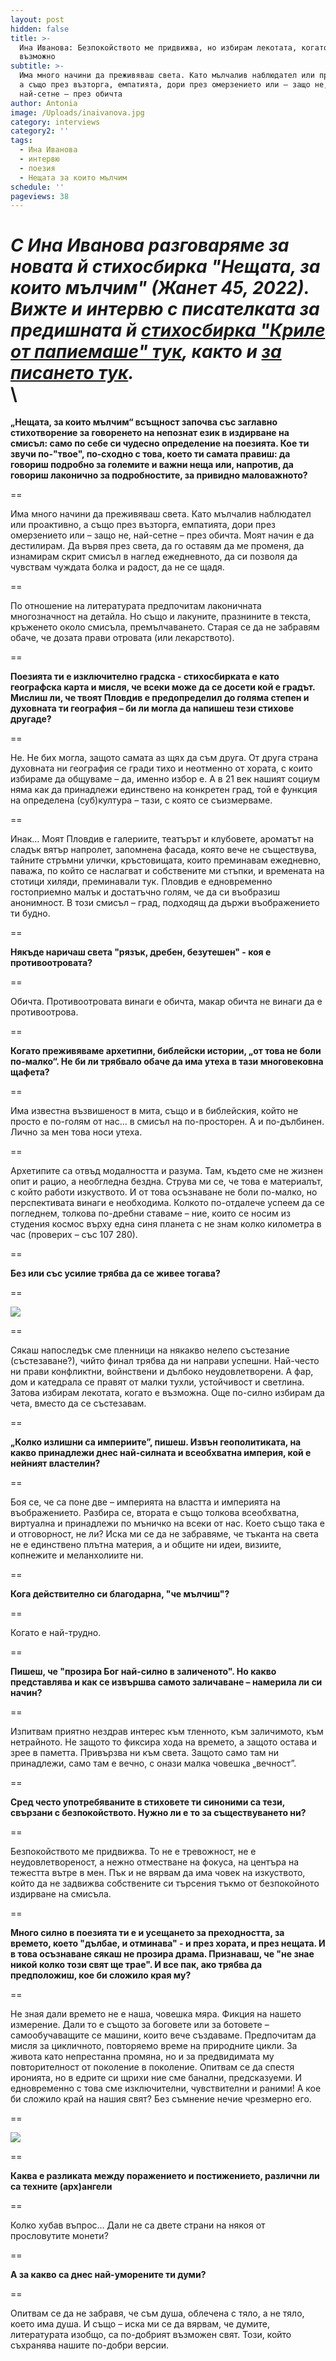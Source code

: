 ```yaml
---
layout: post
hidden: false
title: >-
  Ина Иванова: Безпокойството ме придвижва, но избирам лекотата, когато е
  възможно
subtitle: >-
  Има много начини да преживяваш света. Като мълчалив наблюдател или проактивно,
  а също през възторга, емпатията, дори през омерзението или – защо не,
  най-сетне – през обичта
author: Antonia
image: /Uploads/inaivanova.jpg
category: interviews
category2: ''
tags:
  - Ина Иванова
  - интервю
  - поезия
  - Нещата за които мълчим
schedule: ''
pageviews: 38
---
```

*С Ина Иванова разговаряме за новата й стихосбирка "Нещата, за които мълчим" (Жанет 45, 2022). Вижте и интервю с писателката за предишната й [стихосбирка "Криле от папиемаше" тук](https://literaturnirazgovori.com/interviews/2020/01/07/09-34-%D0%B8%D0%BD%D0%B0-%D0%B8%D0%B2%D0%B0%D0%BD%D0%BE%D0%B2%D0%B0-%D0%BF%D1%80%D0%B5%D0%BE%D0%B4%D0%BE%D0%BB%D1%8F%D0%B2%D0%B0%D0%BD%D0%B5%D1%82%D0%BE-%D0%BF%D1%80%D0%BE%D1%81%D1%82%D0%BE-%D1%81%D0%B8-%D1%81%D0%BB%D0%B0%D0%B3%D0%B0%D1%88-%D0%BF%D0%B0%D1%80%D1%84%D1%8E%D0%BC-%D0%B8-%D0%BE%D1%82%D0%B8%D0%B2%D0%B0%D1%88-%D0%BD%D0%B0-%D1%80%D0%B0%D0%B1%D0%BE%D1%82%D0%B0.html), както и [за писането тук](https://literaturnirazgovori.com/talks/2019/02/11/10-51-%D0%B8%D0%BD%D0%B0-%D0%B8%D0%B2%D0%B0%D0%BD%D0%BE%D0%B2%D0%B0-%D0%B4%D1%83%D0%BC%D0%B8%D1%82%D0%B5-%D1%81%D0%B0-%D0%BF%D1%80%D0%B5%D1%83%D0%BF%D0%BE%D1%82%D1%80%D0%B5%D0%B1%D0%B5%D0%BD%D0%B8-%D0%B2-%D0%B8%D0%BC%D0%B5%D1%82%D0%BE-%D0%BD%D0%B0-%D1%85%D0%B8%D0%B3%D0%B8%D0%B5%D0%BD%D0%B0%D1%82%D0%B0-%D1%82%D1%80%D1%8F%D0%B1%D0%B2%D0%B0-%D0%B4%D0%B0-%D1%81%D0%B5-%D0%BF%D0%B8%D1%88%D0%B5-%D0%BF%D0%BE-%D0%BC%D0%B0%D0%BB%D0%BA%D0%BE.html).*\
\
==

**„Нещата, за които мълчим“ всъщност започва със заглавно стихотворение за говоренето на непознат език в издирване на смисъл: само по себе си чудесно определение на поезията. Кое ти звучи по-"твое", по-сходно с това, което ти самата правиш: да говориш подробно за големите и важни неща или, напротив, да говориш лаконично за подробностите, за привидно маловажното?** 

\==

Има много начини да преживяваш света. Като мълчалив наблюдател или проактивно, а също през възторга, емпатията, дори през омерзението или – защо не, най-сетне – през обичта. Моят начин е да дестилирам. Да вървя през света, да го оставям да ме променя, да изнамирам скрит смисъл в наглед ежедневното, да си позволя да чувствам чуждата болка и радост, да не се щадя.

\==

По отношение на литературата предпочитам лаконичната многозначност на детайла. Но също и лакуните, празнините в текста, кръженето около смисъла, премълчаването. Старая се да не забравям обаче, че дозата прави отровата (или лекарството).

\==

**Поезията ти е изключително градска - стихосбирката е като географска карта и мисля, че всеки може да се досети кой е градът. Мислиш ли, че твоят Пловдив е предопределил до голяма степен и духовната ти география – би ли могла да напишеш тези стихове другаде?**

\==

Не. Не бих могла, защото самата аз щях да съм друга. От друга страна духовната ни география се гради тихо и неотменно от хората, с които избираме да общуваме – да, именно избор е. А в 21 век нашият социум няма как да принадлежи единствено на конкретен град, той е функция на определена (суб)култура – тази, с която се съизмерваме.

\==

Инак… Моят Пловдив е галериите, театърът и клубовете, ароматът на сладък вятър напролет, запомнена фасада, която вече не съществува, тайните стръмни улички, кръстовищата, които преминавам ежедневно, паважа, по който се наслагват и собствените ми стъпки, и времената на стотици хиляди, преминавали тук. Пловдив е едновременно гостоприемно малък и достатъчно голям, че да си въобразиш анонимност. В този смисъл – град, подходящ да държи въображението ти будно.

\==

**Някъде наричаш света "рязък, дребен, безутешен" - коя е противоотровата?**

\==

Обичта. Противоотровата винаги е обичта, макар обичта не винаги да е противоотрова.

\==

**Когато преживяваме архетипни, библейски истории, „от това не боли по-малко“. Не би ли трябвало обаче да има утеха в тази многовековна щафета?**

\==

Има известна възвишеност в мита, също и в библейския, който не просто е по-голям от нас… в смисъл на по-просторен. А и по-дълбинен. Лично за мен това носи утеха.

\==

Архетипите са отвъд модалността и разума. Там, където сме не жизнен опит и рацио, а необгледна бездна. Струва ми се, че това е материалът, с който работи изкуството. И от това осъзнаване не боли по-малко, но перспективата винаги е необходима. Колкото по-отдалече успеем да се погледнем, толкова по-дребни ставаме – ние, които се носим из студения космос върху една синя планета с не знам колко километра в час (проверих – със 107 280). 

\==

**Без или със усилие трябва да се живее тогава?** 

\==

![](/Uploads/inaivanovanestatacover.jpg)

\==

Сякаш напоследък сме пленници на някакво нелепо състезание (състезаване?), чийто финал трябва да ни направи успешни. Най-често ни прави конфликтни, войнствени и дълбоко неудовлетворени. А фар, дом и катедрала се правят от малки тухли, устойчивост и светлина. Затова избирам лекотата, когато е възможна. Още по-силно избирам да чета, вместо да се състезавам.

\==

**„Колко излишни са империите”, пишеш. Извън геополитиката, на какво принадлежи днес най-силната и всеобхватна империя, кой е нейният властелин?**

\==

Боя се, че са поне две – империята на властта и империята на въображението. Разбира се, втората е също толкова всеобхватна, виртуална и принадлежи по мъничко на всеки от нас. Което също така е и отговорност, не ли? Иска ми се да не забравяме, че тъканта на света не е единствено плътна материя, а и общите ни идеи, визиите, копнежите и меланхолиите ни.

\==

**Кога действително си благодарна, "че мълчиш"?**

\==

Когато е най-трудно.

\==

**Пишеш, че "прозира Бог най-силно в заличеното". Но какво представлява и как се извършва самото заличаване – намерила ли си начин?**

\==

Изпитвам приятно нездрав интерес към тленното, към заличимото, към нетрайното. Не защото то фиксира хода на времето, а защото остава и зрее в паметта. Привързва ни към света. Защото само там ни принадлежи, само там е вечно, с онази малка човешка „вечност”.

\==

**Сред често употребяваните в стиховете ти синоними са тези, свързани с безпокойството. Нужно ли е то за съществуването ни?**

\==

Безпокойството ме придвижва. То не е тревожност, не е неудовлетвореност, а нежно отместване на фокуса, на центъра на тежестта вътре в мен. Пък и не вярвам да има човек на изкуството, който да не задвижва собствените си търсения тъкмо от безпокойното издирване на смисъла.

\==

**Много силно в поезията ти е и усещането за преходността, за времето, което "дълбае, и отминава" - и през хората, и през нещата. И в това осъзнаване сякаш не прозира драма. Признаваш, че "не знае никой колко този свят ще трае". И все пак, ако трябва да предположиш, кое би сложило края му?**

\==

Не зная дали времето не е наша, човешка мяра. Фикция на нашето измерение. Дали то е същото за боговете или за ботовете – самообучаващите се машини, които вече създаваме. Предпочитам да мисля за цикличното, повторяемо време на природните цикли. За живота като непрестанна промяна, но и за предвидимата му повторителност от поколение в поколение. Опитвам се да спестя иронията, но в едрите си щрихи ние сме банални, предсказуеми. И едновременно с това сме изключителни, чувствителни и раними! А кое би сложило край на нашия свят? Без съмнение нечие чрезмерно его.

\==

![](/Uploads/krileotpapaiemashemid.jpg)

\==

**Каква е разликата между поражението и постижението, различни ли са техните (арх)ангели**

\==

Колко хубав въпрос… Дали не са двете страни на някоя от прословутите монети?

\==

**А за какво са днес най-уморените ти думи?**

\==

Опитвам се да не забравя, че съм душа, облечена с тяло, а не тяло, което има душа. И също – иска ми се да вярвам, че думите, литературата изобщо, са по-добрият възможен свят. Този, който съхранява нашите по-добри версии.